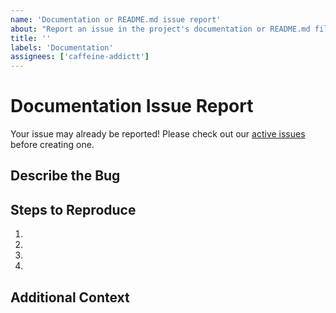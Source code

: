 ```yaml
---
name: 'Documentation or README.md issue report'
about: "Report an issue in the project's documentation or README.md file."
title: ''
labels: 'Documentation'
assignees: ['caffeine-addictt']
---
```


# Documentation Issue Report

Your issue may already be reported!
Please check out our [active issues](https://github.com/caffeine-addictt/worldskills-training/issues) before creating one.

## Describe the Bug

<!--
A clear and concise description of the bug
-->

## Steps to Reproduce

<!--
e.g.:
1. Navigate to docs/x
2. Go to...
3. See error
-->

1.
2.
3.
4.

## Additional Context

<!--
Any other extra context or information
-->
